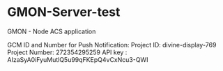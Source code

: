 GMON-Server-test
===========

GMON - Node ACS application

GCM ID and Number for Push Notification: Project ID: divine-display-769 Project Number: 272354295259
API key :   AIzaSyA0iFyuMutlQ5u99qFKEpQ4vCxNcu3-QWI
